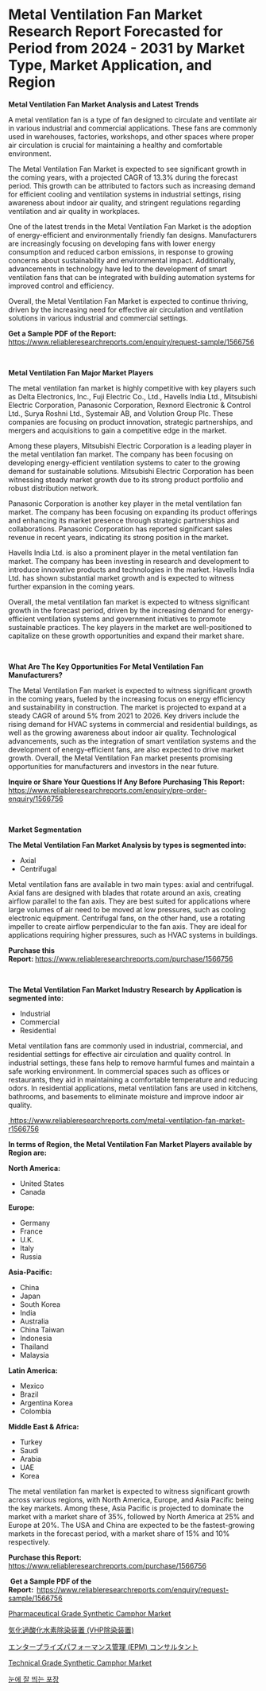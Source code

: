 <p><h1>Metal Ventilation Fan Market Research Report Forecasted for Period from 2024 -  2031 by Market Type, Market Application, and Region</h1></p><p><strong>Metal Ventilation Fan Market Analysis and Latest Trends</strong></p>
<p><p>A metal ventilation fan is a type of fan designed to circulate and ventilate air in various industrial and commercial applications. These fans are commonly used in warehouses, factories, workshops, and other spaces where proper air circulation is crucial for maintaining a healthy and comfortable environment.</p><p>The Metal Ventilation Fan Market is expected to see significant growth in the coming years, with a projected CAGR of 13.3% during the forecast period. This growth can be attributed to factors such as increasing demand for efficient cooling and ventilation systems in industrial settings, rising awareness about indoor air quality, and stringent regulations regarding ventilation and air quality in workplaces.</p><p>One of the latest trends in the Metal Ventilation Fan Market is the adoption of energy-efficient and environmentally friendly fan designs. Manufacturers are increasingly focusing on developing fans with lower energy consumption and reduced carbon emissions, in response to growing concerns about sustainability and environmental impact. Additionally, advancements in technology have led to the development of smart ventilation fans that can be integrated with building automation systems for improved control and efficiency.</p><p>Overall, the Metal Ventilation Fan Market is expected to continue thriving, driven by the increasing need for effective air circulation and ventilation solutions in various industrial and commercial settings.</p></p>
<p><strong>Get a Sample PDF of the Report:&nbsp;</strong> <a href="https://www.reliableresearchreports.com/enquiry/request-sample/1566756">https://www.reliableresearchreports.com/enquiry/request-sample/1566756</a></p>
<p>&nbsp;</p>
<p><strong>Metal Ventilation Fan Major Market Players</strong></p>
<p><p>The metal ventilation fan market is highly competitive with key players such as Delta Electronics, Inc., Fuji Electric Co., Ltd., Havells India Ltd., Mitsubishi Electric Corporation, Panasonic Corporation, Rexnord Electronic & Control Ltd., Surya Roshni Ltd., Systemair AB, and Volution Group Plc. These companies are focusing on product innovation, strategic partnerships, and mergers and acquisitions to gain a competitive edge in the market.</p><p>Among these players, Mitsubishi Electric Corporation is a leading player in the metal ventilation fan market. The company has been focusing on developing energy-efficient ventilation systems to cater to the growing demand for sustainable solutions. Mitsubishi Electric Corporation has been witnessing steady market growth due to its strong product portfolio and robust distribution network.</p><p>Panasonic Corporation is another key player in the metal ventilation fan market. The company has been focusing on expanding its product offerings and enhancing its market presence through strategic partnerships and collaborations. Panasonic Corporation has reported significant sales revenue in recent years, indicating its strong position in the market.</p><p>Havells India Ltd. is also a prominent player in the metal ventilation fan market. The company has been investing in research and development to introduce innovative products and technologies in the market. Havells India Ltd. has shown substantial market growth and is expected to witness further expansion in the coming years.</p><p>Overall, the metal ventilation fan market is expected to witness significant growth in the forecast period, driven by the increasing demand for energy-efficient ventilation systems and government initiatives to promote sustainable practices. The key players in the market are well-positioned to capitalize on these growth opportunities and expand their market share.</p></p>
<p>&nbsp;</p>
<p><strong>What Are The Key Opportunities For Metal Ventilation Fan Manufacturers?</strong></p>
<p><p>The Metal Ventilation Fan market is expected to witness significant growth in the coming years, fueled by the increasing focus on energy efficiency and sustainability in construction. The market is projected to expand at a steady CAGR of around 5% from 2021 to 2026. Key drivers include the rising demand for HVAC systems in commercial and residential buildings, as well as the growing awareness about indoor air quality. Technological advancements, such as the integration of smart ventilation systems and the development of energy-efficient fans, are also expected to drive market growth. Overall, the Metal Ventilation Fan market presents promising opportunities for manufacturers and investors in the near future.</p></p>
<p><strong>Inquire or Share Your Questions If Any Before Purchasing This Report:</strong> <a href="https://www.reliableresearchreports.com/enquiry/pre-order-enquiry/1566756">https://www.reliableresearchreports.com/enquiry/pre-order-enquiry/1566756</a></p>
<p>&nbsp;</p>
<p><strong>Market Segmentation</strong></p>
<p><strong>The Metal Ventilation Fan Market Analysis by types is segmented into:</strong></p>
<p><ul><li>Axial</li><li>Centrifugal</li></ul></p>
<p><p>Metal ventilation fans are available in two main types: axial and centrifugal. Axial fans are designed with blades that rotate around an axis, creating airflow parallel to the fan axis. They are best suited for applications where large volumes of air need to be moved at low pressures, such as cooling electronic equipment. Centrifugal fans, on the other hand, use a rotating impeller to create airflow perpendicular to the fan axis. They are ideal for applications requiring higher pressures, such as HVAC systems in buildings.</p></p>
<p><strong>Purchase this Report:&nbsp;</strong><a href="https://www.reliableresearchreports.com/purchase/1566756">https://www.reliableresearchreports.com/purchase/1566756</a></p>
<p>&nbsp;</p>
<p><strong>The Metal Ventilation Fan Market Industry Research by Application is segmented into:</strong></p>
<p><ul><li>Industrial</li><li>Commercial</li><li>Residential</li></ul></p>
<p><p>Metal ventilation fans are commonly used in industrial, commercial, and residential settings for effective air circulation and quality control. In industrial settings, these fans help to remove harmful fumes and maintain a safe working environment. In commercial spaces such as offices or restaurants, they aid in maintaining a comfortable temperature and reducing odors. In residential applications, metal ventilation fans are used in kitchens, bathrooms, and basements to eliminate moisture and improve indoor air quality.</p></p>
<p><a href="https://www.reliableresearchreports.com/metal-ventilation-fan-market-r1566756">&nbsp;https://www.reliableresearchreports.com/metal-ventilation-fan-market-r1566756</a></p>
<p><strong>In terms of Region, the Metal Ventilation Fan Market Players available by Region are:</strong></p>
<p>
    <p> <strong> North America: </strong>
        <ul>
            <li>United States</li>
            <li>Canada</li>
        </ul>
        </p> 
    <p> <strong> Europe: </strong>
        <ul>
            <li>Germany</li>
            <li>France</li>
            <li>U.K.</li>
            <li>Italy</li>
            <li>Russia</li>
        </ul>
        </p> 
    <p> <strong> Asia-Pacific: </strong>
        <ul>
            <li>China</li>
            <li>Japan</li>
            <li>South Korea</li>
            <li>India</li>
            <li>Australia</li>
            <li>China Taiwan</li>
            <li>Indonesia</li>
            <li>Thailand</li>
            <li>Malaysia</li>
        </ul>
        </p> 
    <p> <strong> Latin America: </strong>
        <ul>
            <li>Mexico</li>
            <li>Brazil</li>
            <li>Argentina Korea</li>
            <li>Colombia</li>
        </ul>
        </p> 
    <p> <strong> Middle East & Africa: </strong>
        <ul>
            <li>Turkey</li>
            <li>Saudi</li>
            <li>Arabia</li>
            <li>UAE</li>
            <li>Korea</li>
        </ul>
    </p>
    </p>
<p><p>The metal ventilation fan market is expected to witness significant growth across various regions, with North America, Europe, and Asia Pacific being the key markets. Among these, Asia Pacific is projected to dominate the market with a market share of 35%, followed by North America at 25% and Europe at 20%. The USA and China are expected to be the fastest-growing markets in the forecast period, with a market share of 15% and 10% respectively.</p></p>
<p><strong>Purchase this Report: </strong><a href="https://www.reliableresearchreports.com/purchase/1566756">https://www.reliableresearchreports.com/purchase/1566756</a></p>
<p>&nbsp;<strong>Get a Sample PDF of the Report:&nbsp;&nbsp;</strong><a href="https://www.reliableresearchreports.com/enquiry/request-sample/1566756">https://www.reliableresearchreports.com/enquiry/request-sample/1566756</a></p>
<p><strong></strong></p>
<p><p><a href="https://github.com/wwwkeltoum/Market-Research-Report-List-3/blob/main/pharmaceutical-grade-synthetic-camphor-market.md">Pharmaceutical Grade Synthetic Camphor Market</a></p><p><a href="https://github.com/one-cool-chick/Market-Research-Report-List-1/blob/main/384323691823.md">気化過酸化水素除染装置 (VHP除染装置)</a></p><p><a href="https://github.com/luffiazaza/Market-Research-Report-List-1/blob/main/233554891822.md">エンタープライズパフォーマンス管理 (EPM) コンサルタント</a></p><p><a href="https://github.com/joannesouthgate/Market-Research-Report-List-3/blob/main/technical-grade-synthetic-camphor-market.md">Technical Grade Synthetic Camphor Market</a></p><p><a href="https://github.com/joannescott9078/Market-Research-Report-List-1/blob/main/394436983824.md">눈에 잘 띄는 포장</a></p></p>